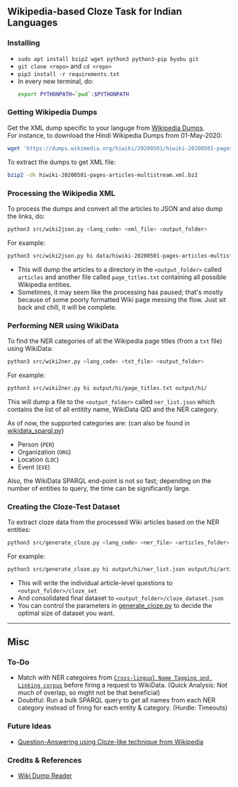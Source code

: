 ## Wikipedia-based Cloze Task for Indian Languages

### Installing
- `sudo apt install bzip2 wget python3 python3-pip byobu git`
- `git clone <repo>` and `cd <repo>`
- `pip3 install -r requirements.txt`
- In every new terminal, do:
  ```bash
  export PYTHONPATH=`pwd`:$PYTHONPATH
  ```

### Getting Wikipedia Dumps
Get the XML dump specific to your languge from [Wikipedia Dumps](dumps.wikimedia.org/).  
For instance, to download the Hindi Wikipedia Dumps from 01-May-2020:
```bash
wget 'https://dumps.wikimedia.org/hiwiki/20200501/hiwiki-20200501-pages-articles-multistream.xml.bz2'
```

To extract the dumps to get XML file:
```bash
bzip2 -dk hiwiki-20200501-pages-articles-multistream.xml.bz2
```
### Processing the Wikipedia XML

To process the dumps and convert all the articles to JSON and also dump the links, do:
```bash
python3 src/wiki2json.py <lang_code> <xml_file> <output_folder>
```

For example:
```bash
python3 src/wiki2json.py hi data/hiwiki-20200501-pages-articles-multistream.xml output/hi/
```

- This will dump the articles to a directory in the `<output_folder>` called `articles` and another file called `page_titles.txt` containing all possible Wikipedia entities.
- Sometimes, it may seem like the processing has paused; that's mostly because of some poorly formatted Wiki page messing the flow. Just sit back and chill, it will be complete.

### Performing NER using WikiData
To find the NER categories of all the Wikipedia page titles (from a `txt` file) using WikiData:

```bash
python3 src/wiki2ner.py <lang_code> <txt_file> <output_folder>
```

For example:
```bash
python3 src/wiki2ner.py hi output/hi/page_titles.txt output/hi/
```

This will dump a file to the `<output_folder>` called `ner_list.json` which contains the list of all entitity name, WikiData QID and the NER category.

As of now, the supported categories are: (can also be found in [wikidata_sparql.py](src/wikidata_sparql.py))
- Person (`PER`)
- Organization (`ORG`)
- Location (`LOC`)
- Event (`EVE`)

Also, the WikiData SPARQL end-point is not so fast; depending on the number of entities to query, the time can be significantly large.

### Creating the Cloze-Test Dataset

To extract cloze data from the processed Wiki articles based on the NER entities:
```bash
python3 src/generate_cloze.py <lang_code> <ner_file> <articles_folder> <output_folder>
```

For example:
```bash
python3 src/generate_cloze.py hi output/hi/ner_list.json output/hi/articles/ output/hi/
```

- This will write the individual article-level questions to `<output_folder>/cloze_set`
- And consolidated final dataset to `<output_folder>/cloze_dataset.json`
- You can control the parameters in [generate_cloze.py](src/generate_cloze.py) to decide the optimal size of dataset you want.

<hr/>

## Misc

### To-Do
- Match with NER categoires from [`Cross-lingual Name Tagging and Linking corpus`](https://elisa-ie.github.io/wikiann/) before firing a request to WikiData.
  (Quick Analysis: Not much of overlap, so might not be that beneficial)
- Doubtful: Run a bulk SPARQL query to get all names from each NER category instead of firing for each entity & category. (Hurdle: Timeouts)

### Future Ideas
- [Question-Answering using Cloze-like technique from Wikipedia](https://medium.com/illuin/unsupervised-question-answering-4758e5f2be9b)

### Credits & References
- [Wiki Dump Reader](https://github.com/CyberZHG/wiki-dump-reader)
